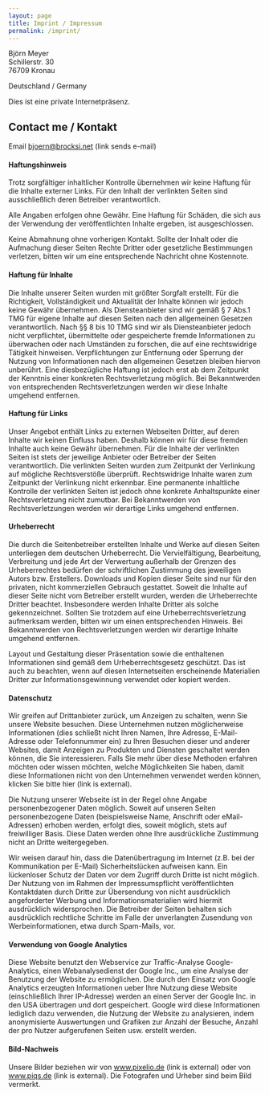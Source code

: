```yaml
---
layout: page
title: Imprint / Impressum
permalink: /imprint/
---
```

Björn Meyer <br/>
Schillerstr. 30 <br/>
76709 Kronau

Deutschland / Germany

Dies ist eine private Internetpräsenz.

## Contact me / Kontakt
Email	[bjoern@brocksi.net](mailto:bjoern@brocksi.net) (link sends e-mail)

#### Haftungshinweis

Trotz sorgfältiger inhaltlicher Kontrolle übernehmen wir keine Haftung für die Inhalte externer Links. Für den Inhalt der verlinkten Seiten sind ausschließlich deren Betreiber verantwortlich.

Alle Angaben erfolgen ohne Gewähr. Eine Haftung für Schäden, die sich aus der Verwendung der veröffentlichten Inhalte ergeben, ist ausgeschlossen.

Keine Abmahnung ohne vorherigen Kontakt. Sollte der Inhalt oder die Aufmachung dieser Seiten Rechte Dritter oder gesetzliche Bestimmungen verletzen, bitten wir um eine entsprechende Nachricht ohne Kostennote.

#### Haftung für Inhalte

Die Inhalte unserer Seiten wurden mit größter Sorgfalt erstellt. Für die Richtigkeit, Vollständigkeit und Aktualität der Inhalte können wir jedoch keine Gewähr übernehmen. Als Diensteanbieter sind wir gemäß § 7 Abs.1 TMG für eigene Inhalte auf diesen Seiten nach den allgemeinen Gesetzen verantwortlich. Nach §§ 8 bis 10 TMG sind wir als Diensteanbieter jedoch nicht verpflichtet, übermittelte oder gespeicherte fremde Informationen zu überwachen oder nach Umständen zu forschen, die auf eine rechtswidrige Tätigkeit hinweisen. Verpflichtungen zur Entfernung oder Sperrung der Nutzung von Informationen nach den allgemeinen Gesetzen bleiben hiervon unberührt. Eine diesbezügliche Haftung ist jedoch erst ab dem Zeitpunkt der Kenntnis einer konkreten Rechtsverletzung möglich. Bei Bekanntwerden von entsprechenden Rechtsverletzungen werden wir diese Inhalte umgehend entfernen.

#### Haftung für Links

Unser Angebot enthält Links zu externen Webseiten Dritter, auf deren Inhalte wir keinen Einfluss haben. Deshalb können wir für diese fremden Inhalte auch keine Gewähr übernehmen. Für die Inhalte der verlinkten Seiten ist stets der jeweilige Anbieter oder Betreiber der Seiten verantwortlich. Die verlinkten Seiten wurden zum Zeitpunkt der Verlinkung auf mögliche Rechtsverstöße überprüft. Rechtswidrige Inhalte waren zum Zeitpunkt der Verlinkung nicht erkennbar. Eine permanente inhaltliche Kontrolle der verlinkten Seiten ist jedoch ohne konkrete Anhaltspunkte einer Rechtsverletzung nicht zumutbar. Bei Bekanntwerden von Rechtsverletzungen werden wir derartige Links umgehend entfernen.

#### Urheberrecht

Die durch die Seitenbetreiber erstellten Inhalte und Werke auf diesen Seiten unterliegen dem deutschen Urheberrecht. Die Vervielfältigung, Bearbeitung, Verbreitung und jede Art der Verwertung außerhalb der Grenzen des Urheberrechtes bedürfen der schriftlichen Zustimmung des jeweiligen Autors bzw. Erstellers. Downloads und Kopien dieser Seite sind nur für den privaten, nicht kommerziellen Gebrauch gestattet. Soweit die Inhalte auf dieser Seite nicht vom Betreiber erstellt wurden, werden die Urheberrechte Dritter beachtet. Insbesondere werden Inhalte Dritter als solche gekennzeichnet. Sollten Sie trotzdem auf eine Urheberrechtsverletzung aufmerksam werden, bitten wir um einen entsprechenden Hinweis. Bei Bekanntwerden von Rechtsverletzungen werden wir derartige Inhalte umgehend entfernen.

Layout und Gestaltung dieser Präsentation sowie die enthaltenen Informationen sind gemäß dem Urheberrechtsgesetz geschützt. Das ist auch zu beachten, wenn auf diesen Internetseiten erscheinende Materialien Dritter zur Informationsgewinnung verwendet oder kopiert werden.

#### Datenschutz

Wir greifen auf Drittanbieter zurück, um Anzeigen zu schalten, wenn Sie unsere Website besuchen. Diese Unternehmen nutzen möglicherweise Informationen (dies schließt nicht Ihren Namen, Ihre Adresse, E-Mail-Adresse oder Telefonnummer ein) zu Ihren Besuchen dieser und anderer Websites, damit Anzeigen zu Produkten und Diensten geschaltet werden können, die Sie interessieren. Falls Sie mehr über diese Methoden erfahren möchten oder wissen möchten, welche Möglichkeiten Sie haben, damit diese Informationen nicht von den Unternehmen verwendet werden können, klicken Sie bitte hier (link is external).

Die Nutzung unserer Webseite ist in der Regel ohne Angabe personenbezogener Daten möglich. Soweit auf unseren Seiten personenbezogene Daten (beispielsweise Name, Anschrift oder eMail-Adressen) erhoben werden, erfolgt dies, soweit möglich, stets auf freiwilliger Basis. Diese Daten werden ohne Ihre ausdrückliche Zustimmung nicht an Dritte weitergegeben.

Wir weisen darauf hin, dass die Datenübertragung im Internet (z.B. bei der Kommunikation per E-Mail) Sicherheitslücken aufweisen kann. Ein lückenloser Schutz der Daten vor dem Zugriff durch Dritte ist nicht möglich. Der Nutzung von im Rahmen der Impressumspflicht veröffentlichten Kontaktdaten durch Dritte zur Übersendung von nicht ausdrücklich angeforderter Werbung und Informationsmaterialien wird hiermit ausdrücklich widersprochen. Die Betreiber der Seiten behalten sich ausdrücklich rechtliche Schritte im Falle der unverlangten Zusendung von Werbeinformationen, etwa durch Spam-Mails, vor.

#### Verwendung von Google Analytics

Diese Website benutzt den Webservice zur Traffic-Analyse Google-Analytics, einen Webanalysedienst der Google Inc., um eine Analyse der Benutzung der Website zu ermöglichen. Die durch den Einsatz von Google Analytics erzeugten Informationen ueber Ihre Nutzung diese Website (einschließlich Ihrer IP-Adresse) werden an einen Server der Google Inc. in den USA übertragen und dort gespeichert. Google wird diese Informationen lediglich dazu verwenden, die Nutzung der Website zu analysieren, indem anonymisierte Auswertungen und Grafiken zur Anzahl der Besuche, Anzahl der pro Nutzer aufgerufenen Seiten usw. erstellt werden.

#### Bild-Nachweis

Unsere Bilder beziehen wir von www.pixelio.de (link is external) oder von www.piqs.de (link is external). Die Fotografen und Urheber sind beim Bild vermerkt.